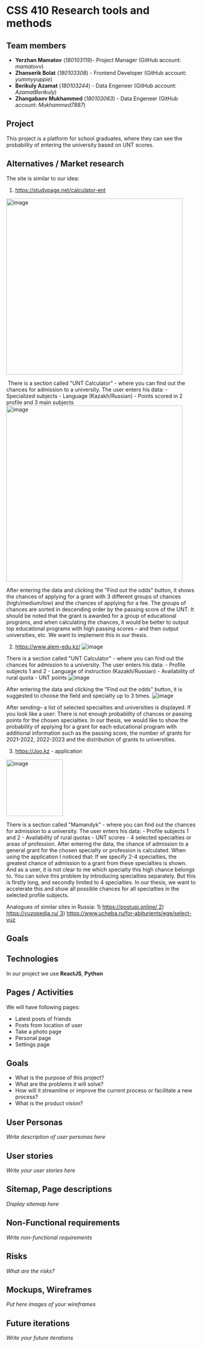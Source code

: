 # CSS 410 Research tools and methods
## Team members
+ **Yerzhan Mamatov** (*180103119*)- Project Manager (GitHub account: *mamatovv*)
+ **Zhanserik Bolat** (*180103308*) - Frontend Developer (GitHub account: *yummyyuppie*)
+ **Berikuly Azamat** (*180103244*) - Data Engeneer (GitHub account: *AzamatBerikuly*)
+ **Zhangabaev Mukhammed** (*180103063*) - Data Engeneer (GitHub account: *Mukhammed7887*)

## Project
This project is a platform for school graduates, where they can see the probability of entering the university based on UNT scores. 

## Alternatives / Market research
The site is similar to our idea:
1) https://studypage.net/calculator-ent
<img width="467" alt="image" src="https://user-images.githubusercontent.com/44193714/157761481-c674c499-db94-4094-889e-af6ebaaaeb59.png">

 There is a section called "UNT Calculator" - where you can find out the chances for admission to a university. The user enters his data: - Specialized subjects - Language (Kazakh/Russian) - Points scored in 2 profile and 3 main subjects   
 <img width="467" alt="image" src="https://user-images.githubusercontent.com/44193714/157761577-08680903-b0fe-4836-be0c-426742c547c9.png">

 
 
 After entering the data and clicking the "Find out the odds" button, it shows the chances of applying for a grant with 3 different groups of chances (high/medium/low) and the chances of applying for a fee. The groups of chances are sorted in descending order by the passing score of the UNT.
It should be noted that the grant is awarded for a group of educational programs, and when calculating the chances, it would be better to output top educational programs with high passing scores – and then output universities, etc. We want to implement this in our thesis.

2) https://www.alem-edu.kz/
![image](https://user-images.githubusercontent.com/44193714/157761612-ab26aebd-cf27-4934-80e6-fdb45fe6ef75.png)


There is a section called "UNT Calculator" - where you can find out the chances for admission to a university.
The user enters his data: - Profile subjects 1 and 2 - Language of instruction (Kazakh/Russian) - Availability of rural quota - UNT points
![image](https://user-images.githubusercontent.com/44193714/157761671-02b78371-9ac1-462f-8dc4-498313e79e08.png)


After entering the data and clicking the "Find out the odds" button, it is suggested to choose the field and specialty up to 3 times. 
![image](https://user-images.githubusercontent.com/44193714/157761701-a5476ef7-eff4-4abe-ba99-798a5494a2a6.png)


After sending– a list of selected specialties and universities is displayed. If you look like a user: There is not enough probability of chances or passing points for the chosen specialties. In our thesis, we would like to show the probability of applying for a grant for each educational program with additional information such as the passing score, the number of grants for 2021-2022, 2022-2023 and the distribution of grants to universities.

3) https://Joo.kz - application
<img width="150" alt="image" src="https://user-images.githubusercontent.com/44193714/157761718-4e2a0774-5178-4e54-8a54-f99784481034.png">


There is a section called "Mamandyk" - where you can find out the chances for admission to a university. The user enters his data: - Profile subjects 1 and 2 - Availability of rural quotas - UNT scores - 4 selected specialties or areas of profession.
After entering the data, the chance of admission to a general grant for the chosen specialty or profession is calculated. When using the application I noticed that: If we specify 2-4 specialties, the greatest chance of admission to a grant from these specialties is shown. And as a user, it is not clear to me which specialty this high chance belongs to. You can solve this problem by introducing specialties separately. But this is firstly long, and secondly limited to 4 specialties. In our thesis, we want to accelerate this and show all possible chances for all specialties in the selected profile subjects.
  
  
 Analogues of similar sites in Russia: 1) https://postupi.online/ 2) https://vuzopedia.ru/ 3) https://www.ucheba.ru/for-abiturients/ege/select-vuz
 


## Goals

## Technologies
In our project we use **ReactJS**, **Python**

## Pages / Activities 
We will have following pages:
- Latest posts of friends
- Posts from location of user
- Take a photo page
- Personal page
- Settings page

## Goals
* What is the purpose of this project?
* What are the problems it will solve?
* How will it streamline or improve the current process or facilitate a new process?
* What is the product vision?

## User Personas
*Write description of user personas here*  

## User stories

*Write your user stories here*

## Sitemap, Page descriptions

*Display sitemap here*

## Non-Functional requirements
*Write non-functional requirements*

## Risks
*What are the risks?*

## Mockups, Wireframes
*Put here images of your wireframes*

## Future iterations
*Write your future iterations*
